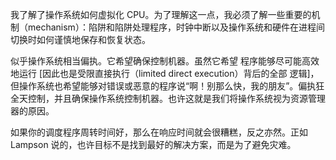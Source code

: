 我了解了操作系统如何虚拟化 CPU。为了理解这一点，我必须了解一些重要的机制（mechanism）：陷阱和陷阱处理程序，时钟中断以及操作系统和硬件在进程间切换时如何谨慎地保存和恢复状态。

似乎操作系统相当偏执。它希望确保控制机器。虽然它希望 程序能够尽可能高效地运行 [因此也是受限直接执行（limited direct execution）背后的全部 逻辑]，但操作系统也希望能够对错误或恶意的程序说“啊！别那么快，我的朋友”。偏执狂全天控制，并且确保操作系统控制机器。也许这就是我们将操作系统视为资源管理器的原因。

如果你的调度程序周转时间好，那么在响应时间就会很糟糕，反之亦然。正如 Lampson 说的，也许目标不是找到最好的解决方案，而是为了避免灾难。